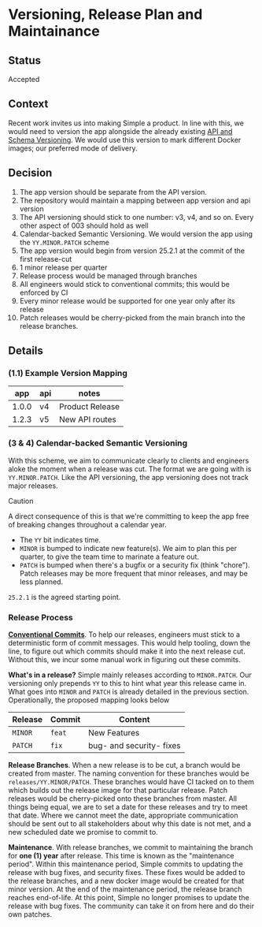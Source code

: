 # Versioning, Release Plan and Maintainance

## Status

Accepted

## Context

Recent work invites us into making Simple a product. In line with this, we would need to version the app alongside the already existing [API and Schema Versioning](https://github.com/simpledotorg/simple-server/blob/master/doc/arch/003-api-versioning.md). We would use this version to mark different Docker images; our preferred mode of delivery.

## Decision

1. The app version should be separate from the API version.
  1. The repository would maintain a mapping between app version and api version
1. The API versioning should stick to one number: v3, v4, and so on. Every other aspect of 003 should hold as well
1. Calendar-backed Semantic Versioning. We would version the app using the `YY.MINOR.PATCH` scheme
1. The app version would begin from version 25.2.1 at the commit of the first release-cut
  1. 1 minor release per quarter
1. Release process would be managed through branches
  1. All engineers would stick to conventional commits; this would be enforced by CI
  1. Every minor release would be supported for one year only after its release
  1. Patch releases would be cherry-picked from the main branch into the release branches.

## Details

### (1.1) Example Version Mapping

| app   | api | notes           |
| ---   | --- | ---             |
| 1.0.0 | v4  | Product Release |
| 1.2.3 | v5  | New API routes  |

### (3 & 4) Calendar-backed Semantic Versioning

With this scheme, we aim to communicate clearly to clients and engineers aloke the moment when a release was cut. The format we are going with is `YY.MINOR.PATCH`. Like the API versioning, the app versioning does not track major releases.

> [!CAUTION]
> A direct consequence of this is that we're committing to keep the app free of breaking changes throughout a calendar year.

- The `YY` bit indicates time.
- `MINOR` is bumped to indicate new feature(s). We aim to plan this per quarter, to give the team time to marinate a feature out.
- `PATCH` is bumped when there's a bugfix or a security fix (think "chore"). Patch releases may be more frequent that minor releases, and may be less planned.

`25.2.1` is the agreed starting point.

### Release Process

**[Conventional Commits](https://www.conventionalcommits.org/en/v1.0.0/)**. To help our releases, engineers must stick to a deterministic form of commit messages. This would help tooling, down the line, to figure out which commits should make it into the next release cut. Without this, we incur some manual work in figuring out these commits.

**What's in a release?** Simple mainly releases according to `MINOR.PATCH`. Our versioning only prepends `YY` to this to hint what year this release came in. What goes into `MINOR` and `PATCH` is already detailed in the previous section. Operationally, the proposed mapping looks below

| Release | Commit | Content                  |
| ---     | ---    | ---                      |
| `MINOR` | `feat` | New Features             |
| `PATCH` | `fix`  | bug- and security- fixes |

**Release Branches**. When a new release is to be cut, a branch would be created from master. The naming convention for these branches would be `releases/YY.MINOR/PATCH`. These branches would have CI tacked on to them which builds out the release image for that particular release. Patch releases would be cherry-picked onto these branches from master. All things being equal, we are to set a date for these releases and try to meet that date. Where we cannot meet the date, appropriate communication should be sent out to all stakeholders about why this date is not met, and a new scheduled date we promise to commit to.

**Maintenance**. With release branches, we commit to maintaining the branch for **one (1) year** after release. This time is known as the "maintenance period". Within this maintenance period, Simple commits to updating the release with bug fixes, and security fixes. These fixes would be added to the release branches, and a new docker image would be created for that minor version. At the end of the maintenance period, the release branch reaches end-of-life. At this point, Simple no longer promises to update the release with bug fixes. The community can take it on from here and do their own patches.


